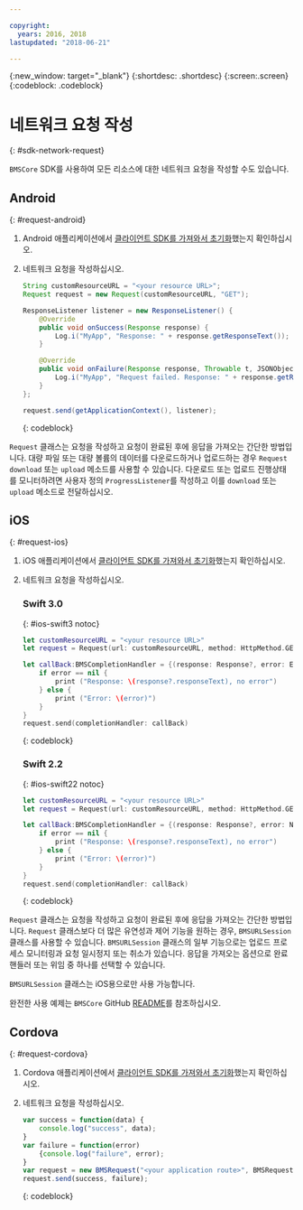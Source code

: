 ```yaml
---

copyright:
  years: 2016, 2018
lastupdated: "2018-06-21"

---
```

{:new_window: target="_blank"}
{:shortdesc: .shortdesc}
{:screen:.screen}
{:codeblock: .codeblock}

# 네트워크 요청 작성
{: #sdk-network-request}

`BMSCore` SDK를 사용하여 모든 리소스에 대한 네트워크 요청을 작성할 수도 있습니다.

## Android
{: #request-android}

1. Android 애플리케이션에서 [클라이언트 SDK를 가져와서 초기화](sdk_BMSClient.html#init-BMSClient-android)했는지 확인하십시오.

2. 네트워크 요청을 작성하십시오.

	```Java
	String customResourceURL = "<your resource URL>";
	Request request = new Request(customResourceURL, "GET");

	ResponseListener listener = new ResponseListener() {
		@Override
		public void onSuccess(Response response) {
			Log.i("MyApp", "Response: " + response.getResponseText());
		}

		@Override
		public void onFailure(Response response, Throwable t, JSONObject extendedInfo) {
			Log.i("MyApp", "Request failed. Response: " + response.getResponseText() + ". Error: " + t.getLocalizedMessage());
		}
	};

	request.send(getApplicationContext(), listener);
	```
	{: codeblock}

`Request` 클래스는 요청을 작성하고 요청이 완료된 후에 응답을 가져오는 간단한 방법입니다. 대량 파일 또는 대량 볼륨의 데이터를 다운로드하거나 업로드하는 경우 `Request` `download` 또는 `upload` 메소드를 사용할 수 있습니다. 다운로드 또는 업로드 진행상태를 모니터하려면 사용자 정의 `ProgressListener`를 작성하고 이를 `download` 또는 `upload` 메소드로 전달하십시오.

<!--For complete usage examples, see the `BMSCore` GitHub [README](https://github.com/ibm-bluemix-mobile-services/bms-clientsdk-android-core).-->


## iOS
{: #request-ios}

1. iOS 애플리케이션에서 [클라이언트 SDK를 가져와서 초기화](sdk_BMSClient.html#init-BMSClient-ios)했는지 확인하십시오.

2. 네트워크 요청을 작성하십시오.

	### Swift 3.0
	{: #ios-swift3 notoc}

	```Swift
	let customResourceURL = "<your resource URL>"
	let request = Request(url: customResourceURL, method: HttpMethod.GET)

	let callBack:BMSCompletionHandler = {(response: Response?, error: Error?) in
		if error == nil {
			print ("Response: \(response?.responseText), no error")
		} else {
			print ("Error: \(error)")
		}
	}
	request.send(completionHandler: callBack)
	```
	{: codeblock}

	### Swift 2.2
	{: #ios-swift22 notoc}

	```Swift
	let customResourceURL = "<your resource URL>"
	let request = Request(url: customResourceURL, method: HttpMethod.GET)

	let callBack:BMSCompletionHandler = {(response: Response?, error: NSError?) in
		if error == nil {
			print ("Response: \(response?.responseText), no error")
		} else {
			print ("Error: \(error)")
		}
	}
	request.send(completionHandler: callBack)
	```
	{: codeblock}

`Request` 클래스는 요청을 작성하고 요청이 완료된 후에 응답을 가져오는 간단한 방법입니다. `Request` 클래스보다 더 많은 유연성과 제어 기능을 원하는 경우, `BMSURLSession` 클래스를 사용할 수 있습니다. `BMSURLSession` 클래스의 일부 기능으로는 업로드 프로세스 모니터링과 요청 일시정지 또는 취소가 있습니다. 응답을 가져오는 옵션으로 완료 핸들러 또는 위임 중 하나를 선택할 수 있습니다.

`BMSURLSession` 클래스는 iOS용으로만 사용 가능합니다.

완전한 사용 예제는 `BMSCore` GitHub [README](https://github.com/ibm-bluemix-mobile-services/bms-clientsdk-swift-core)를 참조하십시오.


## Cordova
{: #request-cordova}

1. Cordova 애플리케이션에서 [클라이언트 SDK를 가져와서 초기화](sdk_BMSClient.html#init-BMSClient-cordova)했는지 확인하십시오.

2. 네트워크 요청을 작성하십시오.

	```Javascript
	var success = function(data) {
		console.log("success", data);
	}
	var failure = function(error)
		{console.log("failure", error);
	}
	var request = new BMSRequest("<your application route>", BMSRequest.GET);
	request.send(success, failure);
	```
	{: codeblock}
